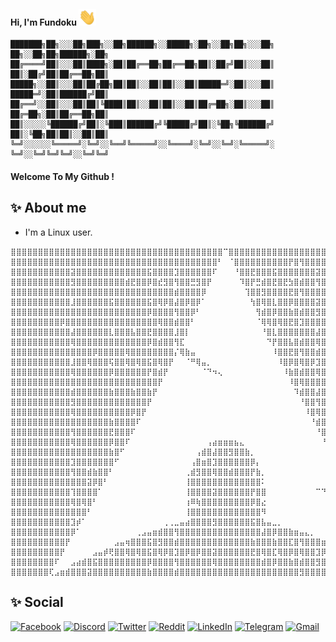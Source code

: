 #### Hi, I'm Fundoku <span><img src="./resouces/hi.gif" width="28"/></span>
```
███████╗██╗░░░██╗███╗░░██╗██████╗░░█████╗░██╗░░██╗██╗░░░██╗  ██╗░░██╗██╗██████╗░██╗
██╔════╝██║░░░██║████╗░██║██╔══██╗██╔══██╗██║░██╔╝██║░░░██║  ██║░██╔╝██║██╔══██╗██║
█████╗░░██║░░░██║██╔██╗██║██║░░██║██║░░██║█████═╝░██║░░░██║  █████═╝░██║██████╔╝██║
██╔══╝░░██║░░░██║██║╚████║██║░░██║██║░░██║██╔═██╗░██║░░░██║  ██╔═██╗░██║██╔══██╗██║
██║░░░░░╚██████╔╝██║░╚███║██████╔╝╚█████╔╝██║░╚██╗╚██████╔╝  ██║░╚██╗██║██║░░██║██║
╚═╝░░░░░░╚═════╝░╚═╝░░╚══╝╚═════╝░░╚════╝░╚═╝░░╚═╝░╚═════╝░  ╚═╝░░╚═╝╚═╝╚═╝░░╚═╝╚═╝
```
#### Welcome To My Github !

## ✨ About me

- I'm a Linux user.
```
⣿⣿⣿⣿⣿⣿⣿⣿⣿⣿⣿⣿⣿⣿⣿⣿⣿⣿⣿⣿⣿⣿⣿⣿⣿⣿⣿⣿⣿⣿⣿⣿⣿⣿⣿⣿⣿⣿⣿⠉⣿⣿⣿⣿⣿⣿⣿⣿⣿⣿⣿⣿⣿⣿⣿⣿⣿⣿⣿⣿⣿⣿⣿⣿⣿⣿⣿⣿⣿⣿⣿⣿⣿⣿⣿⣿⣿⣿⣿
⣿⣿⣿⣿⣿⣿⣿⣿⣿⣿⣿⣿⣿⣿⣿⣿⣿⣿⣿⣿⣿⣿⣿⣿⣿⣿⣿⣿⣿⣿⣿⣿⣿⣿⣿⣿⣿⣿⠃⠀⠈⣿⣿⣿⣿⣿⣿⣿⣿⣿⣿⡟⣿⢻⣿⣿⣿⣿⣿⣿⣿⣿⣿⣿⡟⣿⣿⣿⣿⣿⣿⣿⣿⣿⣿⣿⣿⣿⣿
⣿⣿⣿⣿⣿⣿⣿⣿⣿⣿⣿⣽⣿⣿⣿⣿⣿⣿⣿⣿⣿⣿⣿⣿⣿⣯⣿⣿⣿⣿⣹⣿⣿⣿⣿⣿⣿⠏⠀⠀⠀⠘⣿⣿⣟⣿⣿⣿⣯⣿⣿⣿⣿⣿⣿⣿⣽⣿⣿⣿⣿⣿⣿⣿⣿⣿⣿⣏⣿⣿⣿⣿⣿⣿⣿⣿⣿⣿⣿
⣿⣿⣿⣿⣿⣿⣿⣿⣿⣿⣿⣻⣿⣿⣿⣿⣿⣿⣿⣿⣿⣾⣟⣿⣿⡿⣿⣞⣻⣿⢻⣿⣿⣛⣻⣿⡟⠀⠀⠀⠀⠀⠹⣿⡟⣛⣾⣿⣟⣿⣟⣳⣿⣾⣿⣿⢻⣿⣿⣿⣿⣿⣿⣿⣷⣿⣿⡟⣿⣿⣿⣿⣿⣿⣿⣿⣿⣿⣿
⣿⣿⣿⣿⣿⣿⣿⣿⣿⣿⣿⣿⣿⣿⣿⣿⣿⣿⣿⣿⣿⣿⣿⣿⣿⣿⣿⣿⣿⣿⣾⣿⣿⣿⣿⡿⠀⠀⠀⠀⠀⠀⠀⢹⣿⣿⣻⣿⣿⣿⣿⣟⣿⢻⣿⣿⣿⣿⣿⣿⣿⣿⣿⣿⣟⣿⣿⣷⣿⣿⣿⣿⣿⣿⣿⣿⣿⣿⣿
⣿⣿⣿⣿⣿⣿⣿⣿⣿⣿⣿⣸⣿⣿⣿⣿⣿⣿⣯⣿⣿⣿⣿⣿⣿⣯⣿⢿⡿⣿⣼⣿⡿⣿⡿⠁⠀⠀⠀⠀⠀⠀⠀⠀⢳⣿⢿⣿⣇⣿⣿⡿⣿⣿⣿⣿⣽⣿⣿⣿⣿⣿⣿⣿⡿⣿⣿⣧⣿⣿⣿⣿⣿⣿⣿⣿⣿⣿⣿
⣿⣿⣿⣿⣿⣿⣿⣿⣿⣿⣿⣿⣿⣿⣿⣿⣿⣿⣿⣿⣿⣿⣿⣿⣿⡿⣿⣿⣿⣿⢻⣿⣿⡿⠃⠀⠀⠀⠀⠀⠀⠀⠀⠀⠀⢻⣾⣿⡿⣿⣿⣷⣿⣾⣿⣿⣻⣿⣿⣿⣿⣿⣿⣿⣿⣿⣿⡟⣿⣿⣿⣿⣿⣿⣿⣿⣿⣿⣿
⣿⣿⣿⣿⣿⣿⣿⣿⣿⡿⣿⣿⣿⣿⣿⣿⣿⣿⣿⣿⣿⣿⣿⣿⣿⣿⣿⢿⣿⣿⣾⣿⣿⠃⠀⠀⠀⠀⠀⠀⠀⠀⠀⠀⠀⠈⢿⢿⣿⢿⣿⣟⣿⣹⣿⣿⣿⣿⣿⣿⣿⣿⣿⣿⣟⣿⣿⣿⣿⣿⣿⣿⣿⣿⣿⣿⣿⣿⣿
⣿⣿⣿⣿⣿⣿⣿⣿⣿⣿⣿⣼⣿⣿⣿⣿⣿⣿⣇⣿⣿⣿⣧⣿⣿⣟⣿⣿⣿⣿⣸⣿⡇⠀⠀⠀⠀⠀⠀⠀⠀⠀⠀⠀⠀⠀⠘⣿⣇⣿⣿⣿⣿⣿⣿⣿⣼⣿⣿⣿⣼⣿⣿⣿⣿⣿⣿⣇⣿⣿⣿⣿⣿⣿⣿⣿⣿⣿⣿
⣿⣿⣿⣿⣿⣿⣿⣿⣿⣿⣿⢿⣿⣿⣿⣿⣿⣿⣿⣿⣿⣿⣿⣿⣿⡿⣿⣾⣿⣿⢻⣏⠀⠀⠀⠀⠀⠀⠀⠀⠀⠀⠀⠀⠀⠀⠀⠙⡟⣿⣿⣧⣿⣾⣿⣿⢿⣿⣿⣿⣿⣿⣿⣿⣷⣿⣿⡟⣿⣿⣿⣿⣿⣿⣿⣿⣿⣿⣿
⣿⣿⣿⣿⣿⣿⣿⣿⣿⣿⣿⣿⣿⣿⣿⡿⣿⣿⣿⣿⣿⢿⣿⣿⣿⣿⣿⣿⣿⣿⡌⢿⣷⣤⠀⠀⠀⠀⠀⠀⠀⠀⠀⠀⠀⠀⠀⠀⠸⣿⣿⣟⣿⢻⣿⣿⣾⣿⣿⣿⣿⣿⣿⣿⡟⣿⣿⣷⣿⣿⣿⣿⣿⣿⣿⣿⣿⣿⣿
⣿⣿⣿⣿⣿⣿⣿⣿⣿⣿⣿⣸⣿⣿⢿⣿⣿⣿⢯⣿⣿⢿⣿⢿⣿⣯⣿⢿⣿⡟⠀⠀⠈⠛⢿⣤⡀⠀⠀⠀⠀⠀⠀⠀⠀⠀⠀⠀⠀⠸⣿⡿⣿⢿⣿⡿⣹⣿⣿⣿⡿⣿⣿⣿⡿⣿⣿⣇⣿⣿⣿⣿⣿⣿⣿⣿⣿⣿⣿
⣿⣿⣿⣿⣿⣿⣿⣿⣿⣿⣿⢿⣿⣿⣿⣿⣿⣿⡿⣿⣿⣿⣿⣿⣿⡟⣿⣾⡟⠀⠀⠀⠀⠀⠀⠈⠙⠲⢄⠀⠀⠀⠀⠀⠀⠀⠀⠀⠀⠀⠸⣷⣿⣾⣿⣿⢿⣿⣿⣿⣿⣿⣿⣿⣷⣿⣿⡟⣿⣿⣿⣿⣿⣿⣿⣿⣿⣿⣿
⣿⣿⣿⣿⣿⣿⣿⣿⣿⣿⣿⣿⣿⣿⣿⣿⣿⣿⣿⣿⣿⣿⣿⣿⣿⣿⣿⡟⠀⠀⠀⠀⠀⠀⠀⠀⠀⠀⠀⠀⠀⠀⠀⠀⠀⠀⠀⠀⠀⠀⠀⠸⣿⢿⣿⣿⣿⣿⣿⣿⣿⣿⣿⣿⡟⣿⣿⣿⣿⣿⣿⣿⣿⣿⣿⣿⣿⣿⣿
⣿⣿⣿⣿⣿⣿⣿⣿⣿⣿⣿⣾⣿⣿⣿⣿⣿⣿⣷⣿⣿⣿⣷⣿⣿⣷⡟⠀⠀⠀⠀⠀⠀⠀⠀⠀⠀⠀⠀⠀⠀⠀⠀⠀⠀⠀⠀⠀⠀⠀⠀⠀⠹⣾⣿⣿⣼⣿⣿⣿⣿⣿⣿⣿⣿⣿⣿⣧⣿⣿⣿⣿⣿⣿⣿⣿⣿⣿⣿
⣿⣿⣿⣿⣿⣿⣿⣿⣿⣿⣿⣻⣿⣿⣿⣿⣿⣿⣿⣿⣿⣿⣿⣿⣿⡟⠀⠀⠀⠀⠀⠀⠀⠀⠀⠀⠀⠀⠀⠀⠀⠀⠀⠀⠀⠀⠀⠀⠀⠀⠀⠀⠀⠘⣿⣿⢻⣿⣿⣿⣿⣿⣿⣿⣿⣿⣿⡟⣿⣿⣿⣿⣿⣿⣿⣿⣿⣿⣿
⣿⣿⣿⣿⣿⣿⣿⣿⣿⣿⣿⢿⣿⣿⣿⣿⣿⣿⣿⣿⣿⣿⡿⣿⡟⠀⠀⠀⠀⠀⠀⠀⠀⠀⠀⠀⠀⠀⠀⠀⠀⠀⠀⠀⠀⠀⠀⠀⠀⠀⠀⠀⠀⠀⠸⣿⢿⣿⣿⣿⣿⣿⣿⣿⣏⣿⣿⡿⣿⣿⣿⣿⣿⣿⣿⣿⣿⣿⣿
⣿⣿⣿⣿⣿⣿⣿⣿⣿⣿⣿⣿⣿⣿⣿⣿⣿⣿⣷⣿⣿⣿⣿⠏⠀⠀⠀⠀⠀⠀⠀⠀⠀⠀⠀⠀⠀⠀⠀⠀⠀⠀⠀⠀⠀⠀⠀⠀⠀⠀⠀⠀⠀⠀⠀⠘⣾⣿⣿⣿⣿⣿⣿⣿⣿⣿⣿⣷⣿⣿⣿⣿⣿⣿⣿⣿⣿⣿⣿
⣿⣿⣿⣿⣿⣿⣿⣿⣿⣿⣿⢻⣿⣿⣿⣿⣿⣿⣟⣿⣿⣿⠏⠀⠀⠀⠀⠀⠀⠀⠀⠀⠀⠀⠀⠀⠀⠀⠀⠀⠀⠀⠀⠀⠀⠀⠀⠀⠀⠀⠀⠀⠀⠀⠀⠀⠘⣿⣿⣿⣿⣿⣿⣿⣿⣿⣿⣟⣿⣿⣿⣿⣿⣿⣿⣿⣿⣿⣿
⣿⣿⣿⣿⣿⣿⣿⣿⣿⣿⣿⢿⣿⣿⣿⣿⣿⣿⡿⣿⣿⠏⠀⠀⠀⠀⠀⠀⠀⠀⠀⠀⠀⠀⠀⠀⢠⣴⣶⣶⣶⣦⣄⠀⠀⠀⠀⠀⠀⠀⠀⠀⠀⠀⠀⠀⠀⠘⣟⣿⢿⣿⣿⣿⣧⣿⣿⡿⣿⣿⣿⣿⣿⣿⣿⣿⣿⣿⣿
⣿⣿⣿⣿⣿⣿⣿⣿⣿⣿⣿⣿⣿⣿⣿⣿⣿⣿⣷⣿⠋⠀⠀⠀⠀⠀⠀⠀⠀⠀⠀⠀⠀⠀⢠⣾⣿⣼⣿⣿⣻⣿⣿⣷⡀⠀⠀⠀⠀⠀⠀⠀⠀⠀⠀⠀⠀⠀⠈⣿⣿⣿⣿⣿⡿⣿⣿⣷⣿⣿⣿⣿⣿⣿⣿⣿⣿⣿⣿
⣿⣿⣿⣿⣿⣿⣿⣿⣿⣿⣿⣹⣿⣿⣿⣿⣿⣿⣿⠋⠀⠀⠀⠀⠀⠀⠀⠀⠀⠀⠀⠀⠀⢠⣿⣶⣿⣹⣿⣿⣿⣿⣿⣿⡿⡄⠀⠀⠀⠀⠀⠀⠀⠀⠀⠀⠀⠀⠀⠈⢷⣾⣿⣿⣿⣿⣿⣏⣿⣿⣿⣿⣿⣿⣿⣿⣿⣿⣿
⣿⣿⣿⣿⣿⣿⣿⣿⣿⣿⣿⢻⣿⣿⣾⣷⣿⣿⠃⠀⠀⠀⠀⠀⠀⠀⠀⠀⠀⠀⠀⠀⢀⣾⣻⣿⣿⢿⣿⣿⣾⣿⣿⣿⡟⣷⡀⠀⠀⠀⠀⠀⠀⠀⠀⠀⠀⠀⠀⠀⠈⢿⣻⣿⣧⣿⣿⡟⣿⣿⣿⣿⣿⣿⣿⣿⣿⣿⣿
⣿⣿⣿⣿⣿⣿⣿⣿⣿⣿⣿⣿⣿⣿⣽⡿⣿⠃⠀⠀⠀⠀⠀⠀⠀⠀⠀⠀⠀⠀⠀⠀⢸⣿⣿⣿⣿⣿⣿⣿⣿⣿⣿⣿⣿⣿⠅⠀⠀⠀⠀⠀⠀⠀⠀⠀⠀⠀⠀⠀⠀⠈⢿⣽⡟⣿⣿⣷⣿⣿⣿⣿⣿⣿⣿⣿⣿⣿⣿
⣿⣿⣿⣿⣿⣿⣿⣿⣿⣿⣿⢹⣿⣿⣿⣿⠁⠀⠀⠀⠀⠀⠀⠀⠀⠀⠀⠀⠀⠀⠀⠀⢸⣿⣿⣿⣿⣽⣿⣿⣿⣿⣿⣿⡟⣿⣿⠀⠀⠀⠀⠀⠀⠀⠀⠀⠉⠙⣶⣤⣤⠀⠈⢻⣿⣿⣿⣯⣿⣿⣿⣿⣿⣿⣿⣿⣿⣿⣿
⣿⣿⣿⣿⣿⣿⣿⣿⣿⣿⣿⢿⣿⢿⣿⠃⠀⠀⠀⠀⠀⠀⠀⠀⠀⠀⠀⠀⠀⠀⠀⠀⢰⠿⢷⣿⣿⣿⣿⣿⣿⣿⣿⣿⡿⣿⣔⠀⠀⠀⠀⠀⠀⠀⠀⠀⠀⠀⠀⠉⠛⣷⣶⣌⣃⡿⣿⡿⣿⣿⣿⣿⣿⣿⣿⣿⣿⣿⣿
⣿⣿⣿⣿⣿⣿⣿⣿⣿⣿⣿⣿⣿⣿⠃⠀⠀⠀⠀⠀⠀⠀⠀⠀⠀⠀⠀⠀⠀⠀⠀⠀⢸⣿⣿⣿⣿⣿⣿⣿⣿⣿⣿⣿⣿⣿⠻⠀⠀⠀⠀⠀⠀⠀⠀⠀⠀⠀⠀⠀⠀⠀⠙⠻⣟⣿⣿⣷⣿⣿⣿⣿⣿⣿⣿⣿⣿⣿⣿
⣿⣿⣿⣿⣿⣿⣿⣿⣿⣿⣿⣹⡾⠁⠀⠀⠀⠀⠀⠀⠀⠀⠀⠀⠀⠀⠀⠀⢀⢀⣀⣤⣴⣿⣿⣿⣿⣻⣿⣿⣿⣿⣿⣿⣯⣿⣧⣤⣀⡀⠀⠀⠀⠀⠀⠀⠀⠀⠀⠀⠀⠀⠀⠀⠈⠙⢷⣎⣿⣿⣿⣿⣿⣿⣿⣿⣿⣿⣿
⣿⣿⣿⣿⣿⣿⣿⣿⣿⣿⣿⡿⠁⠀⠀⠀⠀⠀⠀⠀⠀⠀⠀⢀⣠⣤⣶⣾⣿⣿⢻⣿⣿⣿⣿⣿⣿⣿⣿⣿⣿⣿⣿⣿⣿⣿⣼⣿⡿⣿⣿⣷⣶⣤⣄⡀⠀⠀⠀⠀⠀⠀⠀⠀⠀⠀⠀⢿⣻⣿⣿⣿⣿⣿⣿⣿⣿⣿⣿
⣿⣿⣿⣿⣿⣿⣿⣿⣿⣿⡟⠀⠀⠀⠀⠀⠀⠀⠀⣠⣤⢶⣿⣿⣿⣯⣿⣻⣿⣿⣾⣿⣿⣿⣿⣿⣿⣿⣿⣿⣿⣿⣿⣿⣷⣿⣿⣿⣷⣿⣿⣏⣿⢻⣿⣿⣿⣶⣤⣄⠀⠀⠀⠀⠀⠀⠀⠀⢻⣽⣿⣿⣿⣿⣿⣿⣿⣿⣿
⣿⣿⣿⣿⣿⣿⣿⣿⣿⡟⠀⠀⠀⠀⠀⣠⣤⡾⢟⣿⣿⢿⣿⢿⣿⣯⣿⢿⡿⣿⣹⣿⡿⣿⡿⣿⣿⣽⣿⣿⣿⣿⣿⣿⣟⣿⢿⣿⣏⢿⣿⡿⣿⢿⣿⣿⣹⡿⣿⣿⡿⢷⣦⣄⡀⠀⠀⠀⠀⢹⣿⣿⣿⣿⣿⣿⣿⣿⣿
⣿⣿⣿⣿⣿⣿⣿⣿⠏⠀⠀⣠⣴⣾⣿⣯⣿⣿⣿⣿⣿⣿⣿⣿⣿⡿⣿⣿⣿⣿⢻⣿⣿⣿⣿⣿⣿⢿⣿⣿⣿⣿⣿⣿⣿⣿⣾⣿⡿⣿⣿⣷⣿⣾⣿⣿⣻⣿⣿⣿⣿⣿⣿⣿⣯⣷⣤⣄⠀⠀⠹⣿⣿⣿⣿⣿⣿⣿⣿
⣿⣿⣿⣿⣿⣿⣿⢏⣠⣶⣾⣿⣿⣿⣽⣿⣿⣿⣿⣿⣿⣿⣿⣿⣿⣷⣿⣿⣿⣿⣾⣿⣿⣿⣿⣿⣿⣿⣿⣿⣿⣿⣿⣿⣿⣿⣿⣿⣿⣿⣿⣿⣿⣻⣿⣿⣿⣿⣿⣿⣿⣿⣿⣿⣏⣿⣿⣿⣿⣶⣄⡹⣿⣿⣿⣿⣿⣿⣿
```
## ✨ Social

[![Facebook](https://img.shields.io/badge/Facebook-%231877F2.svg?style=for-the-badge&logo=Facebook&logoColor=white)](https://facebook.com/fundokukiri)
[![Discord](https://img.shields.io/badge/Discord-%235865F2.svg?style=for-the-badge&logo=discord&logoColor=white)](https://discord.com/users/625897323112824832)
[![Twitter](https://img.shields.io/badge/Twitter-%231DA1F2.svg?style=for-the-badge&logo=Twitter&logoColor=white)](https://twitter.com/fundoku)
[![Reddit](https://img.shields.io/badge/Reddit-%23FF4500.svg?style=for-the-badge&logo=Reddit&logoColor=white)](https://www.reddit.com/user/fundokukiri)
[![LinkedIn](https://img.shields.io/badge/linkedin-%230077B5.svg?style=for-the-badge&logo=linkedin&logoColor=white)](https://www.linkedin.com/in/fundokukiri)
[![Telegram](https://img.shields.io/badge/Telegram-2CA5E0?style=for-the-badge&logo=telegram&logoColor=white)](https://t.me/fundokukiri)
[![Gmail](https://img.shields.io/badge/Gmail-D14836?style=for-the-badge&logo=gmail&logoColor=white)](mailto:fundokukiri@gmail.com)
